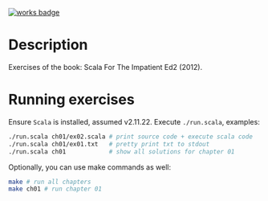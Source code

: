 [![works badge](https://cdn.jsdelivr.net/gh/nikku/works-on-my-machine@v0.2.0/badge.svg)](https://github.com/nikku/works-on-my-machine)

# Description

Exercises of the book: Scala For The Impatient Ed2 (2012).

# Running exercises

Ensure `Scala` is installed, assumed v2.11.22. Execute `./run.scala`,
examples:

```bash
./run.scala ch01/ex02.scala # print source code + execute scala code
./run.scala ch01/ex01.txt   # pretty print txt to stdout
./run.scala ch01            # show all solutions for chapter 01
```

Optionally, you can use make commands as well:

```bash
make # run all chapters
make ch01 # run chapter 01
```
